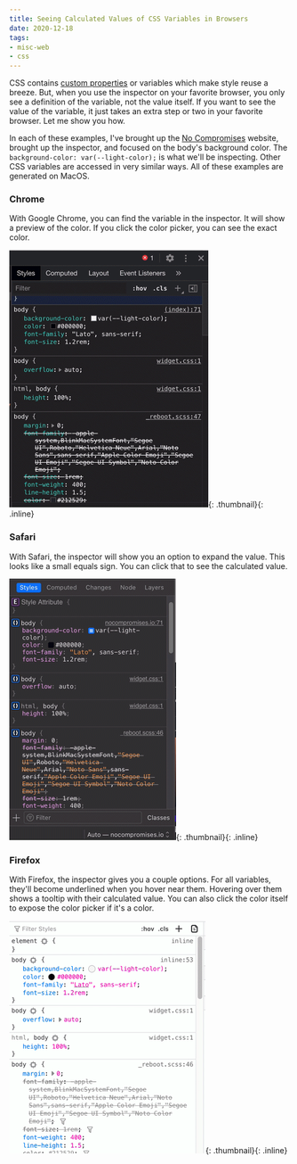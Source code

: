 ```yaml
---
title: Seeing Calculated Values of CSS Variables in Browsers
date: 2020-12-18
tags:
- misc-web
- css
---
```

CSS contains [custom properties](https://developer.mozilla.org/en-US/docs/Web/CSS/Using_CSS_custom_properties) or variables which make style reuse a breeze. But, when you use the inspector on your favorite browser, you only see a definition of the variable, not the value itself. If you want to see the value of the variable, it just takes an extra step or two in your favorite browser.  Let me show you how.

<!--more-->

In each of these examples, I've brought up the [No Compromises](https://nocompromises.io) website, brought up the inspector, and focused on the body's background color.  The `background-color: var(--light-color);` is what we'll be inspecting.  Other CSS variables are accessed in very similar ways.  All of these examples are generated on MacOS.

### Chrome

With Google Chrome, you can find the variable in the inspector. It will show a preview of the color. If you click the color picker, you can see the exact color.

[![Chrome Animation](/uploads/2020/css-var-chrome.gif)](/uploads/2020/css-var-chrome.gif){: .thumbnail}{: .inline}

### Safari

With Safari, the inspector will show you an option to expand the value. This looks like a small equals sign.  You can click that to see the calculated value.

[![Safari Animation](/uploads/2020/css-var-safari.gif)](/uploads/2020/css-var-safari.gif){: .thumbnail}{: .inline}

### Firefox

With Firefox, the inspector gives you a couple options.  For all variables, they'll become underlined when you hover near them.  Hovering over them shows a tooltip with their calculated value.  You can also click the color itself to expose the color picker if it's a color.

[![Firefox Animation](/uploads/2020/css-var-firefox.gif)](/uploads/2020/css-var-firefox.gif){: .thumbnail}{: .inline}

